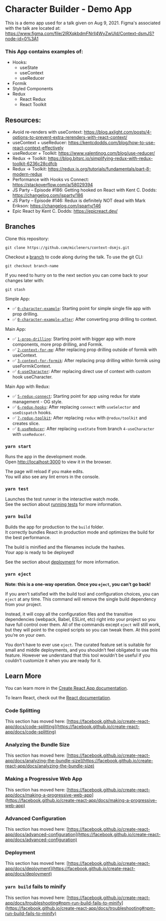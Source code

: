 # Character Builder - Demo App

This is a demo app used for a talk given on Aug 9, 2021. Figma's associated with the talk are located at: https://www.figma.com/file/2lRXqkbdmFNrll4WyZwUId/Context-dsmJS?node-id=0%3A1

### This App contains examples of:

  - Hooks:
    - useState
    - useContext
    - useReducer
  - Formik
  - Styled Components
  - Redux
    - React Redux
    - React Toolkit

## Resources:

  - Avoid re-renders with useContext: https://blog.axlight.com/posts/4-options-to-prevent-extra-rerenders-with-react-context/
  - useContext + useReducer: https://kentcdodds.com/blog/how-to-use-react-context-effectively
  - useReducer + Toolkit: https://www.valentinog.com/blog/use-reducer/
  - Redux → Toolkit: https://blog.bitsrc.io/simplifying-redux-with-redux-toolkit-6236c28cdfcb
  - Redux → Toolkit: https://redux.js.org/tutorials/fundamentals/part-8-modern-redux
  - Performance with Hooks vs Connect: https://stackoverflow.com/a/58029394
  - JS Party – Episode #186: Getting hooked on React with Kent C. Dodds: https://changelog.com/jsparty/186
  - JS Party – Episode #146: Redux is definitely NOT dead with Mark Erikson: https://changelog.com/jsparty/146
  - Epic React by Kent C. Dodds: https://epicreact.dev/

## Branches
Clone this repository:
```
git clone https://github.com/micleners/context-dsmjs.git
```

Checkout a [branch](https://github.com/micleners/context-dsmjs/branches/yours) to code along during the talk. To use the git CLI:
```
git checkout branch-name
```

If you need to hurry on to the next section you can come back to your changes later with:
```
git stash
```

Simple App:
  - ✅  [`0-character-example`](https://github.com/micleners/context-dsmjs/tree/0-character-example): Starting point for simple single file app with prop drilling.
  - ✅  [`0-character-example-after`](https://github.com/micleners/context-dsmjs/tree/0-character-example-after): After converting prop drilling to context.

Main App:
  - ✅  [`1-prop-drilling`](https://github.com/micleners/context-dsmjs/tree/1-prop-drilling): Starting point with bigger app with more components, more prop drilling, and Formik.
  - ✅  [`2-context-for-me`](https://github.com/micleners/context-dsmjs/tree/2-context-for-me): After replacing prop drilling outside of formik with useContext.
  - ✅  [`3-context-for-formik`](https://github.com/micleners/context-dsmjs/tree/3-context-for-formik): After replacing prop drilling within formik using useFormikContext.
  - ✅  [`4-useCharacter`](https://github.com/micleners/context-dsmjs/tree/4-useCharacter): After replacing direct use of context with custom hook useCharacter.

Main App with Redux:
  - ✅  [`5-redux-connect`](https://github.com/micleners/context-dsmjs/tree/5-redux-connect): Starting point for app using redux for state management - OG style.
  - ✅  [`6-redux-hooks`](https://github.com/micleners/context-dsmjs/tree/6-redux-hooks): After replacing `connect` with `useSelector` and `useDispatch` hooks.
  - ✅  [`7-redux-toolkit`](https://github.com/micleners/context-dsmjs/tree/7-redux-toolkit): After replacing `redux` with `@redux/toolkit` and creates slice.
  - ✅  [`8-useReducer`](https://github.com/micleners/context-dsmjs/tree/8-useReducer): After replacing `useState` from branch `4-useCharacter` with `useReducer`.

### `yarn start`

Runs the app in the development mode.\
Open [http://localhost:3000](http://localhost:3000) to view it in the browser.

The page will reload if you make edits.\
You will also see any lint errors in the console.

### `yarn test`

Launches the test runner in the interactive watch mode.\
See the section about [running tests](https://facebook.github.io/create-react-app/docs/running-tests) for more information.

### `yarn build`

Builds the app for production to the `build` folder.\
It correctly bundles React in production mode and optimizes the build for the best performance.

The build is minified and the filenames include the hashes.\
Your app is ready to be deployed!

See the section about [deployment](https://facebook.github.io/create-react-app/docs/deployment) for more information.

### `yarn eject`

**Note: this is a one-way operation. Once you `eject`, you can’t go back!**

If you aren’t satisfied with the build tool and configuration choices, you can `eject` at any time. This command will remove the single build dependency from your project.

Instead, it will copy all the configuration files and the transitive dependencies (webpack, Babel, ESLint, etc) right into your project so you have full control over them. All of the commands except `eject` will still work, but they will point to the copied scripts so you can tweak them. At this point you’re on your own.

You don’t have to ever use `eject`. The curated feature set is suitable for small and middle deployments, and you shouldn’t feel obligated to use this feature. However we understand that this tool wouldn’t be useful if you couldn’t customize it when you are ready for it.

## Learn More

You can learn more in the [Create React App documentation](https://facebook.github.io/create-react-app/docs/getting-started).

To learn React, check out the [React documentation](https://reactjs.org/).

### Code Splitting

This section has moved here: [https://facebook.github.io/create-react-app/docs/code-splitting](https://facebook.github.io/create-react-app/docs/code-splitting)

### Analyzing the Bundle Size

This section has moved here: [https://facebook.github.io/create-react-app/docs/analyzing-the-bundle-size](https://facebook.github.io/create-react-app/docs/analyzing-the-bundle-size)

### Making a Progressive Web App

This section has moved here: [https://facebook.github.io/create-react-app/docs/making-a-progressive-web-app](https://facebook.github.io/create-react-app/docs/making-a-progressive-web-app)

### Advanced Configuration

This section has moved here: [https://facebook.github.io/create-react-app/docs/advanced-configuration](https://facebook.github.io/create-react-app/docs/advanced-configuration)

### Deployment

This section has moved here: [https://facebook.github.io/create-react-app/docs/deployment](https://facebook.github.io/create-react-app/docs/deployment)

### `yarn build` fails to minify

This section has moved here: [https://facebook.github.io/create-react-app/docs/troubleshooting#npm-run-build-fails-to-minify](https://facebook.github.io/create-react-app/docs/troubleshooting#npm-run-build-fails-to-minify)
